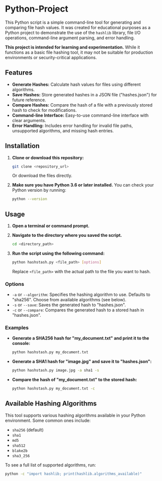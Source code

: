 # Python-Project

This Python script is a simple command-line tool for generating and comparing file hash values. It was created for educational purposes as a Python project to demonstrate the use of the `hashlib` library, file I/O operations, command-line argument parsing, and error handling. 

**This project is intended for learning and experimentation.** While it functions as a basic file hashing tool, it may not be suitable for production environments or security-critical applications.

## Features

* **Generate Hashes:** Calculate hash values for files using different algorithms.
* **Save Hashes:** Store generated hashes in a JSON file ("hashes.json") for future reference.
* **Compare Hashes:** Compare the hash of a file with a previously stored hash to check for modifications.
* **Command-line Interface:** Easy-to-use command-line interface with clear arguments.
* **Error Handling:** Includes error handling for invalid file paths, unsupported algorithms, and missing hash entries.

## Installation

1.  **Clone or download this repository:**
    ```bash
    git clone <repository_url> 
    ```
    Or download the files directly.

2.  **Make sure you have Python 3.6 or later installed.** You can check your Python version by running:
    ```bash
    python --version
    ```

## Usage

1.  **Open a terminal or command prompt.**
2.  **Navigate to the directory where you saved the script.**
    ```bash
    cd <directory_path>
    ```
3.  **Run the script using the following command:**

    ```bash
    python hashstash.py <file_path> [options]
    ```

    Replace `<file_path>` with the actual path to the file you want to hash.

### Options

*   `-a` or `--algorithm`: Specifies the hashing algorithm to use. Defaults to "sha256". Choose from available algorithms (see below).
*   `-s` or `--save`: Saves the generated hash to "hashes.json".
*   `-c` or `--compare`: Compares the generated hash to a stored hash in "hashes.json".

### Examples

*   **Generate a SHA256 hash for "my_document.txt" and print it to the console:**

    ```bash
    python hashstash.py my_document.txt
    ```

*   **Generate a SHA1 hash for "image.jpg" and save it to "hashes.json":**

    ```bash
    python hashstash.py image.jpg -a sha1 -s 
    ```

*   **Compare the hash of "my_document.txt" to the stored hash:**

    ```bash
    python hashstash.py my_document.txt -c
    ```

## Available Hashing Algorithms

This tool supports various hashing algorithms available in your Python environment. Some common ones include:

*   `sha256` (default)
*   `sha1`
*   `md5`
*   `sha512`
*   `blake2b`
*   `sha3_256`

To see a full list of supported algorithms, run:

```bash
python -c "import hashlib; print(hashlib.algorithms_available)"
